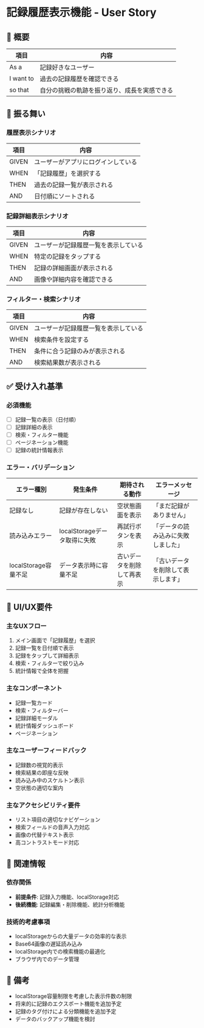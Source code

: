 # 記録履歴表示機能 - User Story

## 📖 概要

| 項目 | 内容 |
|------|------|
| As a | 記録好きなユーザー |
| I want to | 過去の記録履歴を確認できる |
| so that | 自分の挑戦の軌跡を振り返り、成長を実感できる |


## 🔄 振る舞い

### 履歴表示シナリオ

| 項目 | 内容 |
|------|------|
| GIVEN | ユーザーがアプリにログインしている |
| WHEN | 「記録履歴」を選択する |
| THEN | 過去の記録一覧が表示される |
| AND | 日付順にソートされる |

### 記録詳細表示シナリオ

| 項目 | 内容 |
|------|------|
| GIVEN | ユーザーが記録履歴一覧を表示している |
| WHEN | 特定の記録をタップする |
| THEN | 記録の詳細画面が表示される |
| AND | 画像や詳細内容を確認できる |

### フィルター・検索シナリオ

| 項目 | 内容 |
|------|------|
| GIVEN | ユーザーが記録履歴一覧を表示している |
| WHEN | 検索条件を設定する |
| THEN | 条件に合う記録のみが表示される |
| AND | 検索結果数が表示される |


## ✅ 受け入れ基準

### 必須機能
- [ ] 記録一覧の表示（日付順）
- [ ] 記録詳細の表示
- [ ] 検索・フィルター機能
- [ ] ページネーション機能
- [ ] 記録の統計情報表示

### エラー・バリデーション
| エラー種別 | 発生条件 | 期待される動作 | エラーメッセージ |
|------------|----------|----------------|------------------|
| 記録なし | 記録が存在しない | 空状態画面を表示 | 「まだ記録がありません」 |
| 読み込みエラー | localStorageデータ取得に失敗 | 再試行ボタンを表示 | 「データの読み込みに失敗しました」 |
| localStorage容量不足 | データ表示時に容量不足 | 古いデータを削除して再表示 | 「古いデータを削除して表示します」 |


## 🎨 UI/UX要件

### 主なUXフロー
1. メイン画面で「記録履歴」を選択
2. 記録一覧を日付順で表示
3. 記録をタップして詳細表示
4. 検索・フィルターで絞り込み
5. 統計情報で全体を把握

### 主なコンポーネント
- 記録一覧カード
- 検索・フィルターバー
- 記録詳細モーダル
- 統計情報ダッシュボード
- ページネーション

### 主なユーザーフィードバック
- 記録数の視覚的表示
- 検索結果の即座な反映
- 読み込み中のスケルトン表示
- 空状態の適切な案内

### 主なアクセシビリティ要件
- リスト項目の適切なナビゲーション
- 検索フィールドの音声入力対応
- 画像の代替テキスト表示
- 高コントラストモード対応


## 🔗 関連情報

### 依存関係
- **前提条件**: 記録入力機能、localStorage対応
- **後続機能**: 記録編集・削除機能、統計分析機能

### 技術的考慮事項
- localStorageからの大量データの効率的な表示
- Base64画像の遅延読み込み
- localStorage内での検索機能の最適化
- ブラウザ内でのデータ管理

## 📝 備考
- localStorage容量制限を考慮した表示件数の制限
- 将来的に記録のエクスポート機能を追加予定
- 記録のタグ付けによる分類機能を追加予定
- データのバックアップ機能を検討 
